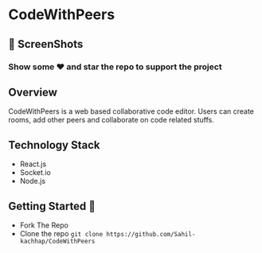 # CodeWithPeers

## 📸 ScreenShots

### Show some :heart: and star the repo to support the project

## Overview
CodeWithPeers is a web based collaborative code editor. Users can create rooms, add other peers and collaborate on code related stuffs.

## Technology Stack

- React.js
- Socket.io
- Node.js

## Getting Started 🚀
- Fork The Repo
- Clone the repo `git clone https://github.com/Sahil-kachhap/CodeWithPeers`


